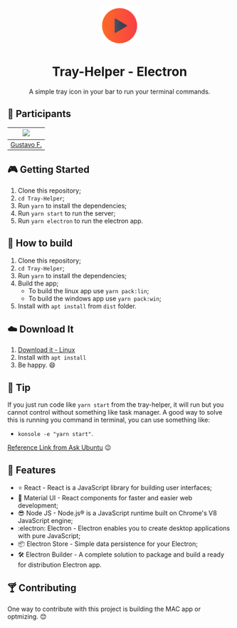 <h1 align="center">
<br>
  <img src="electron/icon.png" alt="Tray-Helper-Icon" width="90">
<br>
<br>
Tray-Helper - Electron
</h1>

<p align="center">A simple tray icon in your bar to run your terminal commands.</p>

## :busts_in_silhouette: Participants

| [<img src="https://avatars1.githubusercontent.com/u/48556195?s=460&u=37860cc900585cadbff85e85089b22e0717008be&v=4" width="75px;"/>](https://github.com/diego3g)
| :-----------------------------------------------------------------------------------------------------------------: |
| [Gustavo F.](https://github.com/diego3g)

## :video_game: Getting Started

1. Clone this repository;
2. `cd Tray-Helper`;
3. Run `yarn` to install the dependencies;
4. Run `yarn start` to run the server;
5. Run `yarn electron` to run the electron app.

## :hammer: How to build

1. Clone this repository;
2. `cd Tray-Helper`;
3. Run `yarn` to install the dependencies;
4. Build the app;
   - To build the linux app use `yarn pack:lin`;
   - To build the windows app use `yarn pack:win`;
5. Install with `apt install` from `dist` folder.

## :cloud: Download It

1. [Download it - Linux](https://github.com/Gu7z/Tray-Helper/releases/download/v1.0/tray-helper.deb)
2. Install with `apt install`
3. Be happy. :smile:

## :eyes: Tip

If you just run code like `yarn start` from the tray-helper, it will run but you cannot control without something like task manager. A good way to solve this is running you command in terminal, you can use something like:

- `konsole -e "yarn start"`.

[Reference Link from Ask Ubuntu](https://askubuntu.com/questions/46627/how-can-i-make-a-script-that-opens-terminal-windows-and-executes-commands-in-the) :wink:

## :blue_book: Features

- :star: React - React is a JavaScript library for building user interfaces;
- :dress: Material UI - React components for faster and easier web development;
- :sunglasses: Node JS - Node.js® is a JavaScript runtime built on Chrome's V8 JavaScript engine;
- :electron: Electron - Electron enables you to create desktop applications with pure JavaScript;
- :package: Electron Store - Simple data persistence for your Electron;
- :hammer_and_wrench: Electron Builder - A complete solution to package and build a ready for distribution Electron app.

## :cocktail: Contributing

One way to contribute with this project is building the MAC app or optmizing. :blush:
